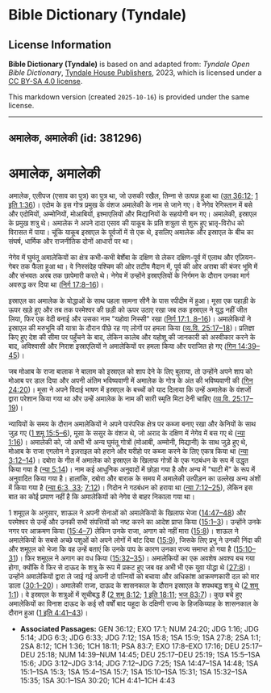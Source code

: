 # Bible Dictionary (Tyndale)

## License Information

**Bible Dictionary (Tyndale)** is based on and adapted from: _Tyndale Open Bible Dictionary_, [Tyndale House Publishers](https://tyndaleopenresources.com/), 2023, which is licensed under a [CC BY-SA 4.0 license](https://creativecommons.org/licenses/by-sa/4.0/legalcode.en).

This markdown version (created `2025-10-16`) is provided under the same license.



--------------------------------

## अमालेक, अमालेकी (id: 381296)

अमालेक, अमालेकी
===============

अमालेक, एलीपज (एसाव का पुत्र) का पुत्र था, जो उसकी रखैल, तिम्ना से उत्पन्न हुआ था ([उत 36:12](https://ref.ly/Gen36:12); [1 इति 1:36](https://ref.ly/1Chr1:36))। एदोम के इस गोत्र प्रमुख के वंशज अमालेकी के नाम से जाने गए। वे नेगेव रेगिस्तान में बसे और एदोमियों, अम्मोनियों, मोआबियों, इश्माएलियों और मिद्यानियों के सहयोगी बन गए। अमालेकी, इस्राएल के प्रमुख शत्रु थे। अमालेक ने अपने दादा एसाव की याकूब के प्रति शत्रुता से शुरू हुए भ्रातृ\-विरोध को विरासत में पाया। चूंकि याकूब इस्राएल के पूर्वजों में से एक थे, इसलिए अमालेक और इस्राएल के बीच का संघर्ष, धार्मिक और राजनीतिक दोनों आधारों पर था।

नेगेव में घुमंतू अमालेकियों का क्षेत्र कभी\-कभी बेर्शेबा के दक्षिण से लेकर दक्षिण\-पूर्व में एलाथ और एज़ियन\-गेबर तक फैला हुआ था। वे निस्संदेह पश्चिम की ओर तटीय मैदान में, पूर्व की ओर अराबा की बंजर भूमि में और संभवतः अरब तक छापेमारी करते थे। नेगेव में उन्होंने इस्राएलियों के निर्गमन के दौरान उनका मार्ग अवरुद्ध कर दिया था ([निर्ग 17:8–16](https://ref.ly/Exod17:8-Exod17:16))।

इस्राएल का अमालेक के योद्धाओं के साथ पहला सामना सीनै के पास रपीदीम में हुआ। मूसा एक पहाड़ी के ऊपर खड़े हुए और तब तक परमेश्वर की छड़ी को ऊपर उठाए रखा जब तक इस्राएल ने युद्ध नहीं जीत लिया, फिर एक वेदी बनाई और उसका नाम "यहोवा निस्सी" रखा ([निर्ग 17:1, 8–16](https://ref.ly/Exod17:1,Exod17:8-Exod17:16))। अमालेकियों ने इस्राएल की मरुभूमि की यात्रा के दौरान पीछे रह गए लोगों पर हमला किया ([व्य.वि. 25:17–18](https://ref.ly/Deut25:17-Deut25:18))। प्रतिज्ञा किए हुए देश की सीमा पर पहुँचने के बाद, लेकिन कालेब और यहोशू की जानकारी को अस्वीकार करने के बाद, अविश्वासी और निराश इस्राएलियों ने अमालेकियों पर हमला किया और पराजित हो गए ([गिन 14:39–45](https://ref.ly/Num14:39-Num14:45))।

जब मोआब के राजा बालाक ने बालाम को इस्राएल को शाप देने के लिए बुलाया, तो उन्होंने अपने शाप को मोआब पर डाल दिया और अपनी अंतिम भविष्यवाणी में अमालेक के गोत्र के अंत की भविष्यवाणी की ([गिन 24:20](https://ref.ly/Num24:20))। मूसा ने अपने विदाई भाषण में इस्राएल के बच्चों को याद दिलाया कि उन्हें अमालेक के वंशजों द्वारा परेशान किया गया था और उन्हें अमालेक के नाम की सारी स्मृति मिटा देनी चाहिए ([व्य.वि. 25:17–19](https://ref.ly/Deut25:17-Deut25:19))।

न्यायियों के समय के दौरान अमालेकियों ने अपने पारंपरिक क्षेत्र पर कब्जा बनाए रखा और केनियों के साथ जुड़ गए ([1 शमू 15:5–6](https://ref.ly/1Sam15:5-1Sam15:6)), मूसा के ससुर के वंशज थे, जो अराद के दक्षिण में नेगेव में बस गए थे ([न्या 1:16](https://ref.ly/Judg1:16))। अमालेकी को, जो अभी भी अन्य घुमंतू गोत्रों (मोआबी, अम्मोनी, मिद्यानी) के साथ जुड़े हुए थे, मोआब के राजा एगलोन ने इज़राइल को हराने और यरीहो पर कब्जा करने के लिए एकत्र किया था ([न्या 3:12–14](https://ref.ly/Judg3:12-Judg3:14))। दबोरा के गीत में अमालेक को इस्राएल के खिलाफ गोत्रों के एक गठबंधन के रूप में उद्धृत किया गया है ([न्या 5:14](https://ref.ly/Judg5:14))। नाम कई आधुनिक अनुवादों में छोड़ा गया है और अन्य में "घाटी में" के रूप में अनुवादित किया गया है। हालांकि, दबोरा और बाराक के समय में अमालेकी उत्पीड़न का उल्लेख अन्य अंशों में किया गया है ([न्या 6:3, 33](https://ref.ly/Judg6:3,Judg6:33); [7:12](https://ref.ly/Judg7:12))। गिदोन ने गठबंधन को हराया था ([न्या 7:12–25](https://ref.ly/Judg7:12-Judg7:25)), लेकिन इस बात का कोई प्रमाण नहीं है कि अमालेकियों को नेगेव से बाहर निकाला गया था।

1 शमूएल के अनुसार, शाऊल ने अपनी सेनाओं को अमालेकियों के खिलाफ भेजा ([14:47–48](https://ref.ly/1Sam14:47-1Sam14:48)) और परमेश्वर से उन्हें और उनकी सभी संपत्तियों को नष्ट करने का आदेश प्राप्त किया ([15:1–3](https://ref.ly/1Sam15:1-1Sam15:3))। उन्होंने उनके नगर पर आक्रमण किया ([15:4–7](https://ref.ly/1Sam15:4-1Sam15:7)) लेकिन उनके राजा, अगाग को नहीं मारा ([15:8](https://ref.ly/1Sam15:8))। शाऊल ने अमालेकियों के सबसे अच्छे पशुओं को अपने लोगों में बांट दिया ([15:9](https://ref.ly/1Sam15:9)), जिसके लिए प्रभु ने उनकी निंदा की और शमूएल को भेजा कि वह उन्हें बताएं कि उनके पाप के कारण उनका राज्य समाप्त हो गया है ([15:10–31](https://ref.ly/1Sam15:10-1Sam15:31))। फिर शमूएल ने अगाग का वध किया ([15:32–35](https://ref.ly/1Sam15:32-1Sam15:35))। अमालेकियों का एक अवशेष अवश्य बच गया होगा, क्योंकि वे फिर से दाऊद के शत्रु के रूप में प्रकट हुए जब वह अभी भी एक युवा योद्धा थे ([27:8](https://ref.ly/1Sam27:8))। उन्होंने अमालेकियों द्वारा ले जाई गई अपनी दो पत्नियों को बचाया और अधिकांश आक्रमणकारी दल को मार डाला ([30:1–20](https://ref.ly/1Sam30:1-1Sam30:20))। अमालेकी राजा, दाऊद के शासनकाल के दौरान इस्राएल के शपथबद्ध शत्रु थे ([2 शमू 1:1](https://ref.ly/2Sam1:1))। वे इस्राएल के शत्रुओं में सूचीबद्ध हैं ([2 शमू 8:12](https://ref.ly/2Sam8:12); [1 इति 18:11](https://ref.ly/1Chr18:11); [भज 83:7](https://ref.ly/Ps83:7))। कुछ बचे हुए अमालेकियों का विनाश दाऊद के कई सौ वर्षों बाद यहूदा के दक्षिणी राज्य के हिजकिय्याह के शासनकाल के दौरान हुआ ([1 इति 4:41–43](https://ref.ly/1Chr4:41-1Chr4:43))।

* **Associated Passages:** GEN 36:12; EXO 17:1; NUM 24:20; JDG 1:16; JDG 5:14; JDG 6:3; JDG 6:33; JDG 7:12; 1SA 15:8; 1SA 15:9; 1SA 27:8; 2SA 1:1; 2SA 8:12; 1CH 1:36; 1CH 18:11; PSA 83:7; EXO 17:8–EXO 17:16; DEU 25:17–DEU 25:18; NUM 14:39–NUM 14:45; DEU 25:17–DEU 25:19; 1SA 15:5–1SA 15:6; JDG 3:12–JDG 3:14; JDG 7:12–JDG 7:25; 1SA 14:47–1SA 14:48; 1SA 15:1–1SA 15:3; 1SA 15:4–1SA 15:7; 1SA 15:10–1SA 15:31; 1SA 15:32–1SA 15:35; 1SA 30:1–1SA 30:20; 1CH 4:41–1CH 4:43

